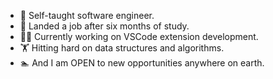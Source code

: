 - :full_moon_with_face: Self-taught software engineer.
- :crossed_flags: Landed a job after six months of study.
- :ok_man: Currently working on VSCode extension development.
- :weight_lifting: Hitting hard on data structures and algorithms.
- :swimmer: And I am OPEN to new opportunities anywhere on earth.

<!---
Near99/Near99 is a ✨ special ✨ repository because its `README.md` (this file) appears on your GitHub profile.
You can click the Preview link to take a look at your changes.
--->
